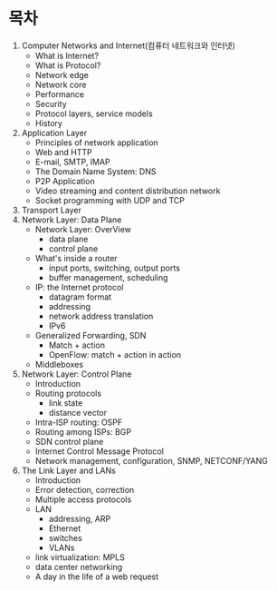 # 목차
1. Computer Networks and Internet(컴퓨터 네트워크와 인터넷)
    - What is Internet?
    - What is Protocol?
    - Network edge
    - Network core
    - Performance
    - Security
    - Protocol layers, service models
    - History
2. Application Layer
    - Principles of network application
    - Web and HTTP
    - E-mail, SMTP, IMAP
    - The Domain Name System: DNS
    - P2P Application
    - Video streaming and content distribution network
    - Socket programming with UDP and TCP
3. Transport Layer
4. Network Layer: Data Plane
    - Network Layer: OverView
      - data plane
      - control plane
    - What's inside a router
      - input ports, switching, output ports
      - buffer management, scheduling
    - IP: the Internet protocol
      - datagram format
      - addressing
      - network address translation
      - IPv6
    - Generalized Forwarding, SDN
      - Match + action
      - OpenFlow: match + action in action
    - Middleboxes
5. Network Layer: Control Plane
    - Introduction
    - Routing protocols
      - link state
      - distance vector
    - Intra-ISP routing: OSPF
    - Routing among ISPs: BGP
    - SDN control plane
    - Internet Control Message Protocol
    - Network management, configuration, SNMP, NETCONF/YANG
6. The Link Layer and LANs
    - Introduction
    - Error detection, correction
    - Multiple access protocols
    - LAN
      - addressing, ARP
      - Ethernet
      - switches
      - VLANs
    - link virtualization: MPLS
    - data center networking
    - A day in the life of a web request
